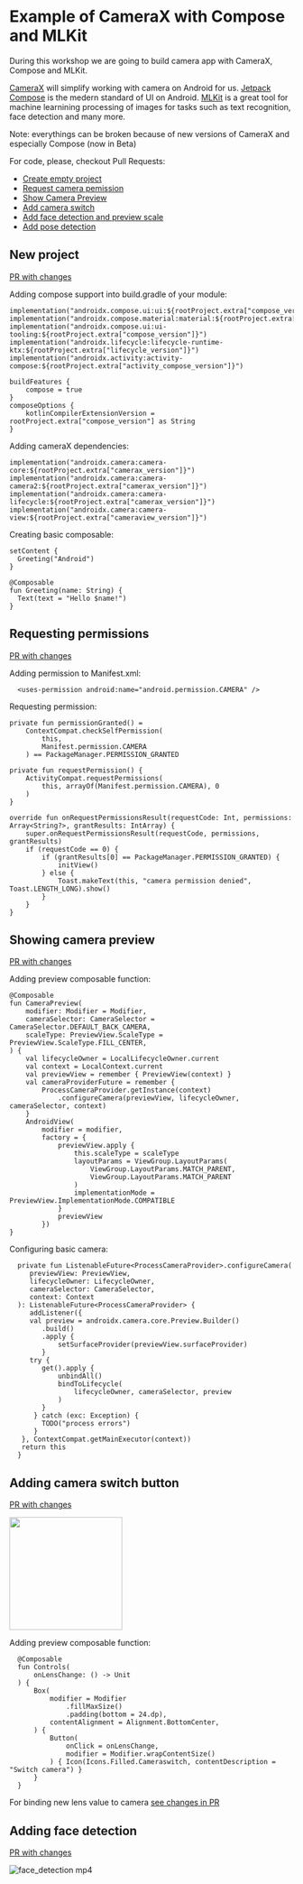 # Example of CameraX with Compose and MLKit

During this workshop we are going to build camera app with CameraX, Compose and MLKit.

[CameraX](https://developer.android.com/training/camerax) will simplify working with camera on Android for us.
[Jetpack Compose](https://developer.android.com/jetpack/compose) is the medern standard of UI on Android.
[MLKit](https://developers.google.com/ml-kit) is a great tool for machine learnining processing of images for tasks such as text recognition, face detection and many more. 

Note: everythings can be broken because of new versions of CameraX and especially Compose (now in Beta)

For code, please, checkout Pull Requests: 

* [Create empty project](https://github.com/nekdenis/camera_workshop/pull/1/files)
* [Request camera pemission](https://github.com/nekdenis/camera_workshop/pull/2/files)
* [Show Camera Preview](https://github.com/nekdenis/camera_workshop/pull/3/files)
* [Add camera switch](https://github.com/nekdenis/camera_workshop/pull/4/files)
* [Add face detection and preview scale](https://github.com/nekdenis/camera_workshop/pull/5/files)
* [Add pose detection](https://github.com/nekdenis/camera_workshop/pull/6/files)


## New project

[PR with changes](https://github.com/nekdenis/camera_workshop/pull/1/files)
   
Adding compose support into build.gradle of your module:
    
    implementation("androidx.compose.ui:ui:${rootProject.extra["compose_version"]}")
    implementation("androidx.compose.material:material:${rootProject.extra["compose_version"]}")
    implementation("androidx.compose.ui:ui-tooling:${rootProject.extra["compose_version"]}")
    implementation("androidx.lifecycle:lifecycle-runtime-ktx:${rootProject.extra["lifecycle_version"]}")
    implementation("androidx.activity:activity-compose:${rootProject.extra["activity_compose_version"]}")
   
    buildFeatures {
        compose = true
    }
    composeOptions {
        kotlinCompilerExtensionVersion = rootProject.extra["compose_version"] as String
    }
    
Adding cameraX dependencies:

    implementation("androidx.camera:camera-core:${rootProject.extra["camerax_version"]}")
    implementation("androidx.camera:camera-camera2:${rootProject.extra["camerax_version"]}")
    implementation("androidx.camera:camera-lifecycle:${rootProject.extra["camerax_version"]}")
    implementation("androidx.camera:camera-view:${rootProject.extra["cameraview_version"]}")
    
Creating basic composable:

    setContent {
      Greeting("Android")
    }

    @Composable
    fun Greeting(name: String) {
      Text(text = "Hello $name!")
    }

## Requesting permissions

[PR with changes](https://github.com/nekdenis/camera_workshop/pull/2/files)
   
Adding permission to Manifest.xml:

      <uses-permission android:name="android.permission.CAMERA" />

Requesting permission:

    private fun permissionGranted() =
        ContextCompat.checkSelfPermission(
            this,
            Manifest.permission.CAMERA
        ) == PackageManager.PERMISSION_GRANTED

    private fun requestPermission() {
        ActivityCompat.requestPermissions(
            this, arrayOf(Manifest.permission.CAMERA), 0
        )
    }

    override fun onRequestPermissionsResult(requestCode: Int, permissions: Array<String?>, grantResults: IntArray) {
        super.onRequestPermissionsResult(requestCode, permissions, grantResults)
        if (requestCode == 0) {
            if (grantResults[0] == PackageManager.PERMISSION_GRANTED) {
                initView()
            } else {
                Toast.makeText(this, "camera permission denied", Toast.LENGTH_LONG).show()
            }
        }
    }


## Showing camera preview

[PR with changes](https://github.com/nekdenis/camera_workshop/pull/3/files)
   
Adding preview composable function:

    @Composable
    fun CameraPreview(
        modifier: Modifier = Modifier,
        cameraSelector: CameraSelector = CameraSelector.DEFAULT_BACK_CAMERA,
        scaleType: PreviewView.ScaleType = PreviewView.ScaleType.FILL_CENTER,
    ) {
        val lifecycleOwner = LocalLifecycleOwner.current
        val context = LocalContext.current
        val previewView = remember { PreviewView(context) }
        val cameraProviderFuture = remember {
            ProcessCameraProvider.getInstance(context)
                .configureCamera(previewView, lifecycleOwner, cameraSelector, context)
        }
        AndroidView(
            modifier = modifier,
            factory = {
                previewView.apply {
                    this.scaleType = scaleType
                    layoutParams = ViewGroup.LayoutParams(
                        ViewGroup.LayoutParams.MATCH_PARENT,
                        ViewGroup.LayoutParams.MATCH_PARENT
                    )
                    implementationMode = PreviewView.ImplementationMode.COMPATIBLE
                }
                previewView
            })
    }
    
Configuring basic camera: 

      private fun ListenableFuture<ProcessCameraProvider>.configureCamera(
         previewView: PreviewView,
         lifecycleOwner: LifecycleOwner,
         cameraSelector: CameraSelector,
         context: Context
      ): ListenableFuture<ProcessCameraProvider> {
         addListener({
         val preview = androidx.camera.core.Preview.Builder()
            .build()
            .apply {
                setSurfaceProvider(previewView.surfaceProvider)
            }
         try {
            get().apply {
                unbindAll()
                bindToLifecycle(
                    lifecycleOwner, cameraSelector, preview
                )
            }
          } catch (exc: Exception) {
            TODO("process errors")
          }
       }, ContextCompat.getMainExecutor(context))
       return this
      }

## Adding camera switch button

[PR with changes](https://github.com/nekdenis/camera_workshop/pull/4/files)

<img src="https://user-images.githubusercontent.com/2456891/114135203-c4078480-98bd-11eb-9dff-0fe6d2849ba1.png" width="200" />

Adding preview composable function:

      @Composable
      fun Controls(
          onLensChange: () -> Unit
      ) {
          Box(
              modifier = Modifier
                  .fillMaxSize()
                  .padding(bottom = 24.dp),
              contentAlignment = Alignment.BottomCenter,
          ) {
              Button(
                  onClick = onLensChange,
                  modifier = Modifier.wrapContentSize()
              ) { Icon(Icons.Filled.Cameraswitch, contentDescription = "Switch camera") }
          }
      }

For binding new lens value to camera [see changes in PR](https://github.com/nekdenis/camera_workshop/pull/4/files)

## Adding face detection

[PR with changes](https://github.com/nekdenis/camera_workshop/pull/5/files)

![face_detection mp4](https://user-images.githubusercontent.com/2456891/114136957-5a3caa00-98c0-11eb-8b3b-11665c3c2865.gif)
